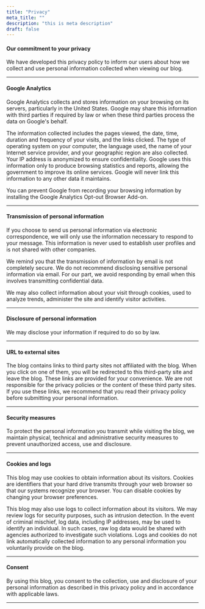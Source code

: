 ```yaml
---
title: "Privacy"
meta_title: ""
description: "this is meta description"
draft: false
---
```


#### Our commitment to your privacy
We have developed this privacy policy to inform our users about how we collect and use personal information collected when viewing our blog.

---

#### Google Analytics
Google Analytics collects and stores information on your browsing on its servers, particularly in the United States. Google may share this information with third parties if required by law or when these third parties process the data on Google's behalf.

The information collected includes the pages viewed, the date, time, duration and frequency of your visits, and the links clicked. The type of operating system on your computer, the language used, the name of your Internet service provider, and your geographic region are also collected. Your IP address is anonymized to ensure confidentiality. Google uses this information only to produce browsing statistics and reports, allowing the government to improve its online services. Google will never link this information to any other data it maintains.

You can prevent Google from recording your browsing information by installing the Google Analytics Opt-out Browser Add-on.

---

#### Transmission of personal information
If you choose to send us personal information via electronic correspondence, we will only use the information necessary to respond to your message. This information is never used to establish user profiles and is not shared with other companies.

We remind you that the transmission of information by email is not completely secure. We do not recommend disclosing sensitive personal information via email. For our part, we avoid responding by email when this involves transmitting confidential data.

We may also collect information about your visit through cookies, used to analyze trends, administer the site and identify visitor activities.

---

#### Disclosure of personal information
We may disclose your information if required to do so by law.

---

#### URL to external sites
The blog contains links to third party sites not affiliated with the blog. When you click on one of them, you will be redirected to this third-party site and leave the blog. These links are provided for your convenience. We are not responsible for the privacy policies or the content of these third party sites. If you use these links, we recommend that you read their privacy policy before submitting your personal information.

---

#### Security measures
To protect the personal information you transmit while visiting the blog, we maintain physical, technical and administrative security measures to prevent unauthorized access, use and disclosure.

---

#### Cookies and logs
This blog may use cookies to obtain information about its visitors. Cookies are identifiers that your hard drive transmits through your web browser so that our systems recognize your browser. You can disable cookies by changing your browser preferences.

This blog may also use logs to collect information about its visitors. We may review logs for security purposes, such as intrusion detection. In the event of criminal mischief, log data, including IP addresses, may be used to identify an individual. In such cases, raw log data would be shared with agencies authorized to investigate such violations. Logs and cookies do not link automatically collected information to any personal information you voluntarily provide on the blog.

---

#### Consent
By using this blog, you consent to the collection, use and disclosure of your personal information as described in this privacy policy and in accordance with applicable laws.

---